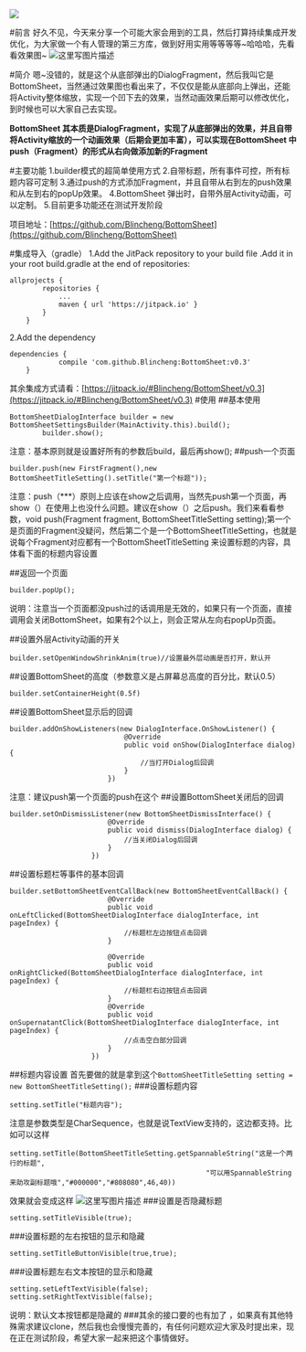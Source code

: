 [![](https://jitpack.io/v/Blincheng/BottomSheet.svg)](https://jitpack.io/#Blincheng/BottomSheet)

#前言
好久不见，今天来分享一个可能大家会用到的工具，然后打算持续集成开发优化，为大家做一个有人管理的第三方库，做到好用实用等等等等~哈哈哈，先看看效果图~
![这里写图片描述](http://img.blog.csdn.net/20170515161507051?watermark/2/text/aHR0cDovL2Jsb2cuY3Nkbi5uZXQvcXFfMjU4NjcxNDE=/font/5a6L5L2T/fontsize/400/fill/I0JBQkFCMA==/dissolve/70/gravity/SouthEast)

#简介
嗯~没错的，就是这个从底部弹出的DialogFragment，然后我叫它是BottomSheet，当然通过效果图也看出来了，不仅仅是能从底部向上弹出，还能将Activity整体缩放，实现一个凹下去的效果，当然动画效果后期可以修改优化，到时候也可以大家自己去实现。

**BottomSheet 其本质是DialogFragment，实现了从底部弹出的效果，并且自带将Activity缩放的一个动画效果（后期会更加丰富），可以实现在BottomSheet 中push（Fragment）的形式从右向做添加新的Fragment**

#主要功能
1.builder模式的超简单使用方式
2.自带标题，所有事件可控，所有标题内容可定制
3.通过push的方式添加Fragment，并且自带从右到左的push效果和从左到右的popUp效果。
4.BottomSheet 弹出时，自带外层Activity动画，可以定制。
5.目前更多功能还在测试开发阶段

项目地址：[https://github.com/Blincheng/BottomSheet](https://github.com/Blincheng/BottomSheet)

#集成导入（gradle）
1.Add the JitPack repository to your build file .Add it in your root build.gradle at the end of repositories:

```
allprojects {
		repositories {
			...
			maven { url 'https://jitpack.io' }
		}
	}
```

2.Add the dependency

```
dependencies {
	        compile 'com.github.Blincheng:BottomSheet:v0.3'
	}
```
其余集成方式请看：[https://jitpack.io/#Blincheng/BottomSheet/v0.3](https://jitpack.io/#Blincheng/BottomSheet/v0.3)
#使用
##基本使用

```
BottomSheetDialogInterface builder = new BottomSheetSettingsBuilder(MainActivity.this).build();
        builder.show();
```
注意：基本原则就是设置好所有的参数后build，最后再show();
##push一个页面

```
builder.push(new FirstFragment(),new BottomSheetTitleSetting().setTitle("第一个标题"));
```
注意：push（***）原则上应该在show之后调用，当然先push第一个页面，再show（）在使用上也没什么问题。建议在show（）之后push。我们来看看参数，void push(Fragment fragment, BottomSheetTitleSetting setting);第一个是页面的Fragment没疑问，然后第二个是一个BottomSheetTitleSetting，也就是说每个Fragment对应都有一个BottomSheetTitleSetting 来设置标题的内容，具体看下面的标题内容设置

##返回一个页面

```
builder.popUp();
```
说明：注意当一个页面都没push过的话调用是无效的，如果只有一个页面，直接调用会关闭BottomSheet，如果有2个以上，则会正常从左向右popUp页面。

##设置外层Activity动画的开关

```
builder.setOpenWindowShrinkAnim(true)//设置最外层动画是否打开，默认开
```
##设置BottomSheet的高度（参数意义是占屏幕总高度的百分比，默认0.5）

```
builder.setContainerHeight(0.5f)
```
##设置BottomSheet显示后的回调

```
builder.addOnShowListeners(new DialogInterface.OnShowListener() {
                            @Override
                            public void onShow(DialogInterface dialog) {
                                //当打开Dialog后回调
                            }
                        })
```
注意：建议push第一个页面的push在这个
##设置BottomSheet关闭后的回调

```
builder.setOnDismissListener(new BottomSheetDismissInterface() {
                        @Override
                        public void dismiss(DialogInterface dialog) {
                            //当关闭Dialog后回调
                        }
                    })
```

##设置标题栏等事件的基本回调

```
builder.setBottomSheetEventCallBack(new BottomSheetEventCallBack() {
                        @Override
                        public void onLeftClicked(BottomSheetDialogInterface dialogInterface, int pageIndex) {
                            //标题栏左边按钮点击回调
                        }

                        @Override
                        public void onRightClicked(BottomSheetDialogInterface dialogInterface, int pageIndex) {
                            //标题栏右边按钮点击回调
                        }
                        @Override
                        public void onSupernatantClick(BottomSheetDialogInterface dialogInterface, int pageIndex) {
                            //点击空白部分回调
                        }
                    })
```
##标题内容设置
首先要做的就是拿到这个`BottomSheetTitleSetting setting = new BottomSheetTitleSetting();`
###设置标题内容

```
setting.setTitle("标题内容");
```
注意是参数类型是CharSequence，也就是说TextView支持的，这边都支持。比如可以这样

```
setting.setTitle(BottomSheetTitleSetting.getSpannableString("这是一个两行的标题",
                                                "可以用SpannableString来助攻副标题哦","#000000","#808080",46,40))
```
效果就会变成这样
![这里写图片描述](http://img.blog.csdn.net/20170505111613296?watermark/2/text/aHR0cDovL2Jsb2cuY3Nkbi5uZXQvcXFfMjU4NjcxNDE=/font/5a6L5L2T/fontsize/400/fill/I0JBQkFCMA==/dissolve/70/gravity/SouthEast)
###设置是否隐藏标题

```
setting.setTitleVisible(true);
```
###设置标题的左右按钮的显示和隐藏

```
setting.setTitleButtonVisible(true,true);
```
###设置标题左右文本按钮的显示和隐藏

```
setting.setLeftTextVisible(false);
setting.setRightTextVisible(false);
```
说明：默认文本按钮都是隐藏的
###其余的接口要的也有加了 ，如果真有其他特殊需求建议clone，然后我也会慢慢完善的，有任何问题欢迎大家及时提出来，现在正在测试阶段，希望大家一起来把这个事情做好。
